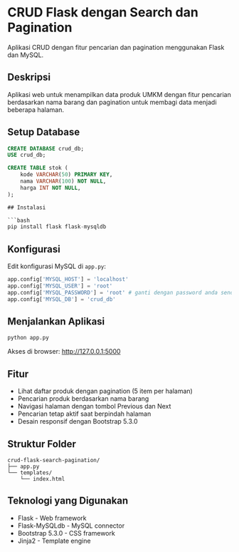 # CRUD Flask dengan Search dan Pagination

Aplikasi CRUD dengan fitur pencarian dan pagination menggunakan Flask dan MySQL.

## Deskripsi

Aplikasi web untuk menampilkan data produk UMKM dengan fitur pencarian berdasarkan nama barang dan pagination untuk membagi data menjadi beberapa halaman.

## Setup Database

```sql
CREATE DATABASE crud_db;
USE crud_db;

CREATE TABLE stok (
    kode VARCHAR(50) PRIMARY KEY,
    nama VARCHAR(100) NOT NULL,
    harga INT NOT NULL,
);

## Instalasi

```bash
pip install flask flask-mysqldb
```

## Konfigurasi

Edit konfigurasi MySQL di `app.py`:

```python
app.config['MYSQL_HOST'] = 'localhost'
app.config['MYSQL_USER'] = 'root'
app.config['MYSQL_PASSWORD'] = 'root' # ganti dengan password anda sendiri
app.config['MYSQL_DB'] = 'crud_db'
```

## Menjalankan Aplikasi

```bash
python app.py
```

Akses di browser: http://127.0.0.1:5000

## Fitur

- Lihat daftar produk dengan pagination (5 item per halaman)
- Pencarian produk berdasarkan nama barang
- Navigasi halaman dengan tombol Previous dan Next
- Pencarian tetap aktif saat berpindah halaman
- Desain responsif dengan Bootstrap 5.3.0

## Struktur Folder

```
crud-flask-search-pagination/
├── app.py
└── templates/
    └── index.html
```

## Teknologi yang Digunakan

- Flask - Web framework
- Flask-MySQLdb - MySQL connector
- Bootstrap 5.3.0 - CSS framework
- Jinja2 - Template engine

